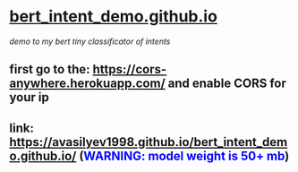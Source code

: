 # [bert_intent_demo.github.io](https://avasilyev1998.github.io/bert_intent_demo.github.io/)
*demo to my bert tiny classificator of intents*

## first go to the: https://cors-anywhere.herokuapp.com/ and enable CORS for your ip

## link: https://avasilyev1998.github.io/bert_intent_demo.github.io/  (<span style="color:blue">**WARNING: model weight is 50+ mb**</span>)

